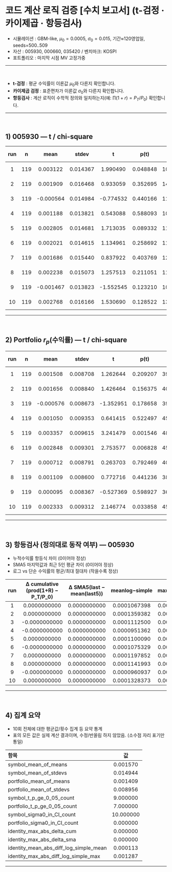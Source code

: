 # 코드 계산 로직 검증 [수치 보고서] (t-검정 · 카이제곱 · 항등검사)

- 시뮬레이션 : GBM-like, $\mu_0=0.0005$, $\sigma_0=0.015$, 기간≈120영업일, seeds=500..509
- 자산 : 005930, 000660, 035420 / 벤치마크: KOSPI
- 포트폴리오 : 마지막 시점 MV 고정가중
-----

<br>

- **t-검정** : 평균 수익률이 이론값 $\mu_0$와 다른지 확인합니다.
- **카이제곱 검정** : 표준편차가 이론값 $\sigma_0$와 다른지 확인합니다.
- **항등검사** : 계산 로직이 수학적 정의와 일치하는지(예: $\prod(1+r)=P_T/P_0$) 확인합니다.
-----

<br>

## 1) 005930 — t / chi-square
| run | n | mean | stdev | t | p(t) | chi2 | p(chi2,2-sided) | 95% CI std | sigma0∈CI |
|:---:|:---:|:---:|:---:|:---:|:---:|:---:|:---:|:---:|:--:|
| 1 | 119 | 0.003122 | 0.014367 | 1.990490 | 0.048848 | 108.252475 | 0.542422 | [0.012745, 0.016467] | Y |
| 2 | 119 | 0.001909 | 0.016468 | 0.933059 | 0.352695 | 142.225680 | 0.127738 | [0.014608, 0.018875] | Y |
| 3 | 119 | -0.000564 | 0.014984 | -0.774532 | 0.440166 | 117.748543 | 0.978427 | [0.013292, 0.017174] | Y |
| 4 | 119 | 0.001188 | 0.013821 | 0.543088 | 0.588093 | 100.173057 | 0.237743 | [0.012260, 0.015840] | Y |
| 5 | 119 | 0.002805 | 0.014681 | 1.713035 | 0.089332 | 113.041589 | 0.776539 | [0.013023, 0.016827] | Y |
| 6 | 119 | 0.002021 | 0.014615 | 1.134961 | 0.258692 | 112.021847 | 0.724600 | [0.012965, 0.016751] | Y |
| 7 | 119 | 0.001686 | 0.015440 | 0.837922 | 0.403769 | 125.032011 | 0.622607 | [0.013697, 0.017697] | Y |
| 8 | 119 | 0.002238 | 0.015073 | 1.257513 | 0.211051 | 119.155322 | 0.905799 | [0.013371, 0.017276] | Y |
| 9 | 119 | -0.001467 | 0.013823 | -1.552545 | 0.123210 | 100.214055 | 0.238928 | [0.012262, 0.015844] | Y |
| 10 | 119 | 0.002768 | 0.016166 | 1.530690 | 0.128522 | 137.052331 | 0.221719 | [0.014340, 0.018528] | Y |
-----
<br>

## 2) Portfolio $r_p$(수익률) — t / chi-square
| run | n | mean | stdev | t | p(t) | chi2 | p(chi2,2-sided) | 95% CI std | sigma0∈CI |
|:---:|:---:|:---:|:---:|:---:|:---:|:---:|:---:|:---:|:--:|
| 1 | 119 | 0.001508 | 0.008708 | 1.262644 | 0.209207 | 39.771765 | 0.000000 | [0.007725, 0.009981] | N |
| 2 | 119 | 0.001656 | 0.008840 | 1.426464 | 0.156375 | 40.985375 | 0.000000 | [0.007842, 0.010132] | N |
| 3 | 119 | -0.000576 | 0.008673 | -1.352951 | 0.178658 | 39.450078 | 0.000000 | [0.007694, 0.009941] | N |
| 4 | 119 | 0.001050 | 0.009353 | 0.641415 | 0.522497 | 45.878899 | 0.000000 | [0.008297, 0.010720] | N |
| 5 | 119 | 0.003357 | 0.009615 | 3.241479 | 0.001546 | 48.483740 | 0.000000 | [0.008529, 0.011020] | N |
| 6 | 119 | 0.002848 | 0.009301 | 2.753577 | 0.006828 | 45.365842 | 0.000000 | [0.008250, 0.010660] | N |
| 7 | 119 | 0.000712 | 0.008791 | 0.263703 | 0.792469 | 40.525602 | 0.000000 | [0.007798, 0.010075] | N |
| 8 | 119 | 0.001109 | 0.008600 | 0.772716 | 0.441236 | 38.790115 | 0.000000 | [0.007629, 0.009857] | N |
| 9 | 119 | 0.000095 | 0.008367 | -0.527369 | 0.598927 | 36.716396 | 0.000000 | [0.007422, 0.009590] | N |
| 10 | 119 | 0.002333 | 0.009312 | 2.146774 | 0.033858 | 45.480969 | 0.000000 | [0.008261, 0.010673] | N |
-----
<br>

## 3) 항등검사 (정의대로 동작 여부) — 005930

- 누적수익률 항등식 차이 (0이어야 정상)
- SMA5 마지막값과 최근 5인 평균 차이 (0이어야 정상) 
- 로그 vs 단순 수익률의 평균/최대 절대차 (작을수록 정상)

| run | Δ cumulative (prod(1+R) − P_T/P_0) | Δ SMA5(last − mean(last5)) | meanlog−simple | maxlog−simple |
|:---:|:---:|:---:|:---:|:---:|
| 1 | 0.0000000000 | 0.0000000000 | 0.0001067398 | 0.0008491951 |
| 2 | 0.0000000000 | 0.0000000000 | 0.0001359382 | 0.0007957199 |
| 3 | -0.0000000000 | 0.0000000000 | 0.0001112500 | 0.0006397270 |
| 4 | -0.0000000000 | 0.0000000000 | 0.0000951362 | 0.0006441316 |
| 5 | 0.0000000000 | 0.0000000000 | 0.0001100090 | 0.0009217110 |
| 6 | -0.0000000000 | 0.0000000000 | 0.0001075329 | 0.0006373649 |
| 7 | 0.0000000000 | 0.0000000000 | 0.0001197852 | 0.0012867115 |
| 8 | 0.0000000000 | 0.0000000000 | 0.0001141993 | 0.0006906802 |
| 9 | -0.0000000000 | 0.0000000000 | 0.0000960937 | 0.0010127177 |
| 10 | 0.0000000000 | 0.0000000000 | 0.0001328373 | 0.0009782724 |
-----
<br>

## 4) 집계 요약 

- 10회 전체에 대한 평균값/횟수 집계 등 요약 통계
- 표의 모든 값은 실제 계산 결과이며, 수정/반올림 하지 않았음. (소수점 자리 표기만 통일)

| 항목 | 값 |
|:--|:--:|
| symbol_mean_of_means | 0.001570 |
| symbol_mean_of_stdevs | 0.014944 |
| portfolio_mean_of_means | 0.001409 |
| portfolio_mean_of_stdevs | 0.008956 |
| symbol_t_p_ge_0_05_count | 9.000000 |
| portfolio_t_p_ge_0_05_count | 7.000000 |
| symbol_sigma0_in_CI_count | 10.000000 |
| portfolio_sigma0_in_CI_count | 0.000000 |
| identity_max_abs_delta_cum | 0.000000 |
| identity_max_abs_delta_sma | 0.000000 |
| identity_mean_abs_diff_log_simple_mean | 0.000113 |
| identity_max_abs_diff_log_simple_max | 0.001287 |
-----

